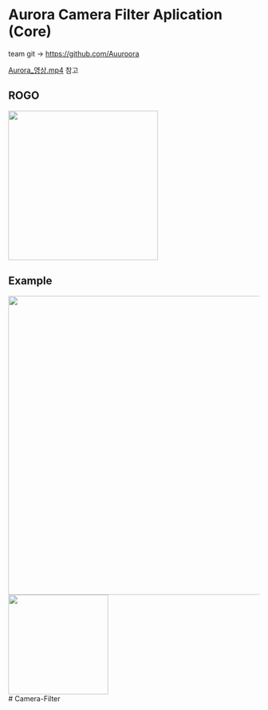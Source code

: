 # Aurora Camera Filter Aplication (Core)
team git -> https://github.com/Auuroora

[Aurora_영상.mp4](Aurora_영상.mp4) 참고

## ROGO
<div>
<img width="300" src="https://user-images.githubusercontent.com/53610690/96586905-984b0f00-131c-11eb-8b2f-4605178b69f8.png">
</div>

## Example
<div>
<img width="600" src="https://user-images.githubusercontent.com/53610690/96586910-9aad6900-131c-11eb-8370-73445a4b6027.png">
</div>

<div>
<img width="200" src="https://user-images.githubusercontent.com/53610690/96586916-9c772c80-131c-11eb-9a41-a9b6fef76a0b.PNG">
</div>
# Camera-Filter
